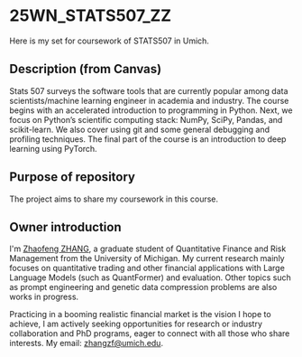 # 25WN_STATS507_ZZ
Here is my set for coursework of STATS507 in Umich.

## Description (from Canvas)
Stats 507 surveys the software tools that are currently popular among data scientists/machine learning engineer in academia and industry. The course begins with an accelerated introduction to programming in Python. Next, we focus on Python’s scientific computing stack: NumPy, SciPy, Pandas, and scikit-learn. We also cover using git and some general debugging and profiling techniques. The final part of the course is an introduction to deep learning using PyTorch.

## Purpose of repository
The project aims to share my coursework in this course.

## Owner introduction
I'm [Zhaofeng ZHANG](https://sites.lsa.umich.edu/quant/zhaofeng-zhang/), a graduate student of Quantitative Finance and Risk Management from the University of Michigan. My current research mainly focuses on quantitative trading and other financial applications with Large Language Models (such as QuantFormer) and evaluation. Other topics such as prompt engineering and genetic data compression problems are also works in progress.

Practicing in a booming realistic financial market is the vision I hope to achieve, I am actively seeking opportunities for research or industry collaboration and PhD programs, eager to connect with all those who share interests. My email: zhangzf@umich.edu.
